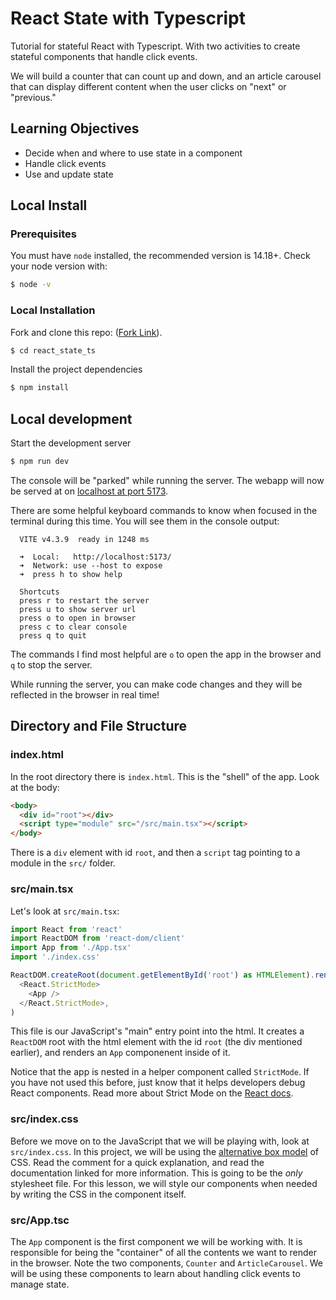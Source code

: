 # React State with Typescript

Tutorial for stateful React with Typescript. With two activities to create stateful components that handle click events.

We will build a counter that can count up and down, and an article carousel that can display different content when the user clicks on "next" or "previous."

## Learning Objectives

- Decide when and where to use state in a component
- Handle click events
- Use and update state

## Local Install

### Prerequisites

You must have `node` installed, the recommended version is 14.18+. Check your node version with:

```bash
$ node -v
```

### Local Installation

Fork and clone this repo: ([Fork Link](https://github.com/ajtran303/react_state_ts/fork)).

```bash
$ cd react_state_ts
```

Install the project dependencies

```bash
$ npm install
```

## Local development

Start the development server

```bash
$ npm run dev
```

The console will be "parked" while running the server. The webapp will now be served at on [localhost at port 5173](http://localhost:5173/).

There are some helpful keyboard commands to know when focused in the terminal during this time. You will see them in the console output:

```
  VITE v4.3.9  ready in 1248 ms

  ➜  Local:   http://localhost:5173/
  ➜  Network: use --host to expose
  ➜  press h to show help

  Shortcuts
  press r to restart the server
  press u to show server url
  press o to open in browser
  press c to clear console
  press q to quit
```

The commands I find most helpful are `o` to open the app in the browser and `q` to stop the server.

While running the server, you can make code changes and they will be reflected in the browser in real time!

## Directory and File Structure

### index.html

In the root directory there is `index.html`. This is the "shell" of the app. Look at the body:

```html
<body>
  <div id="root"></div>
  <script type="module" src="/src/main.tsx"></script>
</body>
```

There is a `div` element with id `root`, and then a `script` tag pointing to a module in the `src/` folder.

### src/main.tsx

Let's look at `src/main.tsx`:

```js
import React from 'react'
import ReactDOM from 'react-dom/client'
import App from './App.tsx'
import './index.css'

ReactDOM.createRoot(document.getElementById('root') as HTMLElement).render(
  <React.StrictMode>
    <App />
  </React.StrictMode>,
)
```

This file is our JavaScript's "main" entry point into the html. It creates a `ReactDOM` root with the html element with the id `root` (the div mentioned earlier), and renders an `App` componenent inside of it.

Notice that the app is nested in a helper component called `StrictMode`. If you have not used this before, just know that it helps developers debug React components. Read more about Strict Mode on the [React docs](https://react.dev/reference/react/StrictMode).

### src/index.css

Before we move on to the JavaScript that we will be playing with, look at `src/index.css`. In this project, we will be using the [alternative box model](https://developer.mozilla.org/en-US/docs/Learn/CSS/Building_blocks/The_box_model#the_alternative_css_box_model) of CSS. Read the comment for a quick explanation, and read the documentation linked for more information. This is going to be the *only* stylesheet file. For this lesson, we will style our components when needed by writing the CSS in the component itself.

### src/App.tsc

The `App` component is the first component we will be working with. It is responsible for being the "container" of all the contents we want to render in the browser. Note the two components, `Counter` and `ArticleCarousel`. We will be using these components to learn about handling click events to manage state.
